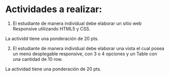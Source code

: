 # Actividades a realizar:

1. El estudiante de manera individual debe elaborar un sitio web Responsive utilizando HTML5 y CSS.

La actividd tiene una ponderación de 20 pts.

2. El estudiante de manera individual debe elaborar una vista el cual posea un menú desplegable responsive, con 3 o 4 opciones y un Table con una cantidad de 10 row.

La actividad tiene una ponderación de 20 pts.